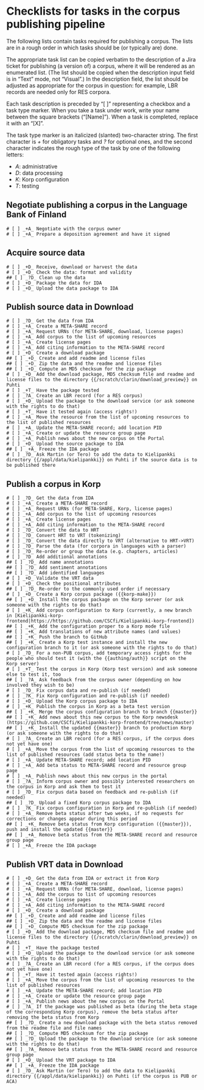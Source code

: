 
# Checklists for tasks in the corpus publishing pipeline

The following lists contain tasks required for publishing a corpus. The
lists are in a rough order in which tasks should be (or typically are)
done.

The appropriate task list can be copied verbatim to the description of
a Jira ticket for publishing (a version of) a corpus, where it will be
rendered as an enumerated list. (The list should be copied when the
description input field is in “Text” mode, not “Visual”.) In the
description field, the list should be adjusted as appropriate for the
corpus in question: for example, LBR records are needed only for RES
corpora.

Each task description is preceded by “[ ]” representing a checkbox and
a task type marker. When you take a task under work, write your name
between the square brackets (“[Name]”). When a task is completed,
replace it with an “[X]”.

The task type marker is an italicized (slanted) two-character string.
The first character is _+_ for obligatory tasks and _?_ for optional
ones, and the second character indicates the rough type of the task by
one of the following letters:

- _A_: administrative
- _D_: data processing
- _K_: Korp configuration
- _T_: testing

## Negotiate publishing a corpus in the Language Bank of Finland

```
# [ ] _+A_ Negotiate with the corpus owner
# [ ] _+A_ Prepare a deposition agreement and have it signed
```

## Acquire source data

```
# [ ] _+D_ Receive, download or harvest the data
# [ ] _+D_ Check the data: format and validity
## [ ] _?D_ Clean up the data
# [ ] _+D_ Package the data for IDA
# [ ] _+D_ Upload the data package to IDA
```

## Publish source data in Download 

```
# [ ] _?D_ Get the data from IDA
# [ ] _+A_ Create a META-SHARE record
# [ ] _+A_ Request URNs (for META-SHARE, download, license pages)
# [ ] _+A_ Add corpus to the list of upcoming resources
# [ ] _+A_ Create license pages
# [ ] _+A_ Add citing information to the META-SHARE record
# [ ] _+D_ Create a download package
## [ ] _+D_ Create and add readme and license files
## [ ] _+D_ Zip the data and the readme and license files
## [ ] _+D_ Compute an MD5 checksum for the zip package
# [ ] _+D_ Add the download package, MD5 checksum file and readme and license files to the directory {{/scratch/clarin/download_preview}} on Puhti
# [ ] _+T_ Have the package tested
# [ ] _?A_ Create an LBR record (for a RES corpus)
# [ ] _+D_ Upload the package to the download service (or ask someone with the rights to do that)
# [ ] _+T_ Have it tested again (access rights!)
# [ ] _+A_ Move the resource from the list of upcoming resources to the list of published resources
# [ ] _+A_ Update the META-SHARE record; add location PID
# [ ] _+A_ Create or update the resource group page
# [ ] _+A_ Publish news about the new corpus on the Portal
# [ ] _+D_ Upload the source package to IDA
## [ ] _+A_ Freeze the IDA package
# [ ] _?D_ Ask Martin (or Tero) to add the data to Kielipankki directory {{/appl/data/kielipankki}} on Puhti if the source data is to be published there
```

## Publish a corpus in Korp

```
# [ ] _?D_ Get the data from IDA
# [ ] _+A_ Create a META-SHARE record
# [ ] _+A_ Request URNs (for META-SHARE, Korp, license pages)
# [ ] _+A_ Add corpus to the list of upcoming resources
# [ ] _+A_ Create license pages
# [ ] _+A_ Add citing information to the META-SHARE record
# [ ] _?D_ Convert the data to HRT
# [ ] _?D_ Convert HRT to VRT (tokenizing)
# [ ] _?D_ Convert the data directly to VRT (alternative to HRT->VRT)
# [ ] _?D_ Parse the data (for corpora in languages with a parser)
# [ ] _?D_ Re-order or group the data (e.g. chapters, articles)
# [ ] _?D_ Add additional annotations
## [ ] _?D_ Add name annotations
## [ ] _?D_ Add sentiment annotations
## [ ] _?D_ Add identified languages
# [ ] _+D_ Validate the VRT data
# [ ] _+D_ Check the positional attributes
## [ ] _?D_ Re-order to the commonly used order if necessary
# [ ] _+D_ Create a Korp corpus package ({{korp-make}})
## [ ] _+D_ Install the corpus package on the Korp server (or ask someone with the rights to do that)
# [ ] _+K_ Add corpus configuration to Korp (currently, a new branch in [Kielipankki-korp-frontend|https://https://github.com/CSCfi/Kielipankki-korp-frontend])
## [ ] _+K_ Add the configuration proper to a Korp mode file
## [ ] _+K_ Add translations of new attribute names (and values)
## [ ] _+K_ Push the branch to GitHub
## [ ] _+K_ Create a Korp test instance and install the new configuration branch to it (or ask someone with the rights to do that)
# [ ] _?D_ For a non-PUB corpus, add temporary access rights for the people who should test it (with the {{authing/auth}} script on the Korp server)
# [ ] _+T_ Test the corpus in Korp (Korp test version) and ask someone else to test it, too
## [ ] _?A_ Ask feedback from the corpus owner (depending on how involved they wish to be)
# [ ] _?D_ Fix corpus data and re-publish (if needed)
# [ ] _?K_ Fix Korp configuration and re-publish (if needed)
# [ ] _+D_ Upload the Korp corpus package to IDA
# [ ] _+K_ Publish the corpus in Korp as a beta test version
## [ ] _+K_ Merge the corpus configuration branch to branch {{master}}
## [ ] _+K_ Add news about this new corpus to the Korp newsdesk (https://github.com/CSCfi/Kielipankki-korp-frontend/tree/news/master)
## [ ] _+K_ Install the updated {{master}} branch to production Korp (or ask someone with the rights to do that)
# [ ] _?A_ Create an LBR record (for a RES corpus, if the corpus does not yet have one)
# [ ] _+A_ Move the corpus from the list of upcoming resources to the list of published resources (add status beta to the name!)
# [ ] _+A_ Update META-SHARE record; add location PID
# [ ] _+A_ Add beta status to META-SHARE record and resource group page
# [ ] _+A_ Publish news about this new corpus in the portal
# [ ] _?A_ Inform corpus owner and possibly interested researchers on the corpus in Korp and ask them to test it
# [ ] _?D_ Fix corpus data based on feedback and re-publish (if needed)
## [ ] _?D_ Upload a fixed Korp corpus package to IDA
# [ ] _?K_ Fix corpus configuration in Korp and re-publish (if needed)
# [ ] _+A_ Remove beta status after two weeks, if no requests for corrections or changes appear during this period
## [ ] _+K_ Remove beta status from Korp configuration ({{master}}), push and install the updated {{master}}
## [ ] _+A_ Remove beta status from the META-SHARE record and resource group page
# [ ] _+A_ Freeze the IDA package
```

## Publish VRT data in Download

```
# [ ] _+D_ Get the data from IDA or extract it from Korp
# [ ] _+A_ Create a META-SHARE record
# [ ] _+A_ Request URNs (for META-SHARE, download, license pages)
# [ ] _+A_ Add the corpus to list of upcoming resources
# [ ] _+A_ Create license pages
# [ ] _+A_ Add citing information to the META-SHARE record
# [ ] _+D_ Create a download package
## [ ] _+D_ Create and add readme and license files
## [ ] _+D_ Zip the data and the readme and license files
## [ ] _+D_ Compute MD5 checksum for the zip package
# [ ] _+D_ Add the download package, MD5 checksum file and readme and license files to the directory {{/scratch/clarin/download_preview}} on Puhti
# [ ] _+T_ Have the package tested
# [ ] _+D_ Upload the package to the download service (or ask someone with the rights to do that)
# [ ] _?A_ Create an LBR record (for a RES corpus, if the corpus does not yet have one)
# [ ] _+T_ Have it tested again (access rights!)
# [ ] _+A_ Move the corpus from the list of upcoming resources to the list of published resources
# [ ] _+A_ Update the META-SHARE record; add location PID
# [ ] _+A_ Create or update the resource group page
# [ ] _+A_ Publish news about the new corpus on the Portal
# [ ] _?A_ If the package was published as beta (during the beta stage of the corresponding Korp corpus), remove the beta status after removing the beta status from Korp
## [ ] _?D_ Create a new download package with the beta status removed from the readme file and file names
## [ ] _?D_ Compute MD5 checksum for the zip package
## [ ] _?D_ Upload the package to the download service (or ask someone with the rights to do that)
## [ ] _?A_ Remove beta status from the META-SHARE record and resource group page
# [ ] _+D_ Upload the VRT package to IDA
## [ ] _+A_ Freeze the IDA package
# [ ] _?D_ Ask Martin (or Tero) to add the data to Kielipankki directory {{/appl/data/kielipankki}} on Puhti (if the corpus is PUB or ACA)
```
